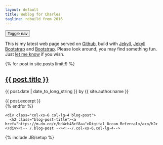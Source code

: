 ```yaml
---
layout: default
title: Weblog for Charles
tagline: rebuild from 2016
---
```

<p class="pull-right visible-xs"><button type="button" class="btn btn-primary btn-xs" data-toggle="offcanvas">Toggle nav</button></p>

<div class="jumbotron">
  <p>This is my latest web page served on <a href="http://www.github.com">Github</a>, build with <a href="http://jekyllrb.com/">Jekyll</a>, <a href="http://jekyllbootstrap.com">Jekyll Bootstrap</a> and <a href="http://getbootstrap.com/">Bootstrap</a>. Please look around, you may find something fun. Just <a href="mailto:beta4better@gmail.com">let me know</a> if you wish.</p>
</div>

<div class="row blog-main">
  {% for post in site.posts limit:9 %}
    <div class="col-xs-6 col-lg-4 blog-post">
      <h2 class="blog-post-title"><a href="{{ post.url }}">{{ post.title }}</a></h2>
      <p class="blog-post-meta">{{ post.date | date_to_long_string }} by {{ site.author.name }}</p>
      {{ post.excerpt }}
      <!--<p><a class="btn btn-default" href="#" role="button">View details &raquo;</a></p>-->
    </div><!-- /.blog-post --><!--/.col-xs-6.col-lg-4-->
  {% endfor %}

    <div class="col-xs-6 col-lg-4 blog-post">
      <h2 class="blog-post-title"><a href="https://m.do.co/c/bd4cb48cf8aa">Digital Ocean Referral</a></h2>
    </div><!-- /.blog-post --><!--/.col-xs-6.col-lg-4-->
</div><!--/row-->

{% include JB/setup %}
